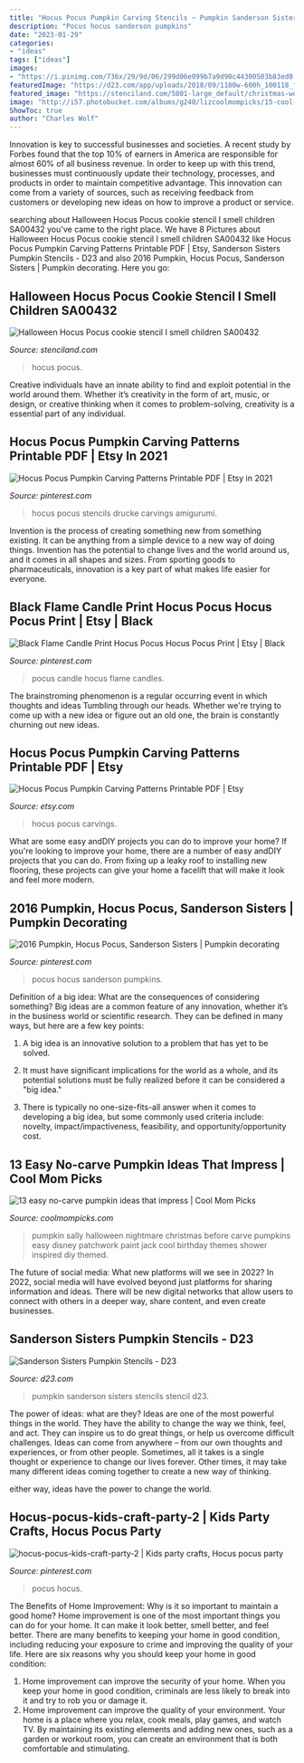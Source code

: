 ```yaml
---
title: "Hocus Pocus Pumpkin Carving Stencils ~ Pumpkin Sanderson Sisters Stencils Stencil D23"
description: "Pocus hocus sanderson pumpkins"
date: "2023-01-29"
categories:
- "ideas"
tags: ["ideas"]
images:
- "https://i.pinimg.com/736x/29/9d/06/299d06e099b7a9d90c44300503b83ed0.jpg"
featuredImage: "https://d23.com/app/uploads/2018/09/1180w-600h_100118_fanniversary-crafts-sanderson-sisters-pumpkin-stencils-780x440.jpg"
featured_image: "https://stenciland.com/5801-large_default/christmas-words-cookie-stencil-jingle-bells-st00871.jpg"
image: "http://i57.photobucket.com/albums/g240/lizcoolmompicks/15-cool-mom-picks/no-carve-pumpkin-ideas-sally-patchwork-pumpkin_zpsuvzdotte.jpg"
ShowToc: true
author: "Charles Wolf"
---
```



Innovation is key to successful businesses and societies. A recent study by Forbes found that the top 10% of earners in America are responsible for almost 60% of all business revenue. In order to keep up with this trend, businesses must continuously update their technology, processes, and products in order to maintain competitive advantage. This innovation can come from a variety of sources, such as receiving feedback from customers or developing new ideas on how to improve a product or service.

	

		
searching about Halloween Hocus Pocus cookie stencil I smell children SA00432 you've came to the right place. We have 8 Pictures about Halloween Hocus Pocus cookie stencil I smell children SA00432 like Hocus Pocus Pumpkin Carving Patterns Printable PDF | Etsy, Sanderson Sisters Pumpkin Stencils - D23 and also 2016 Pumpkin, Hocus Pocus, Sanderson Sisters | Pumpkin decorating. Here you go:
		
    
## Halloween Hocus Pocus Cookie Stencil I Smell Children SA00432

<img loading=lazy src="https://stenciland.com/5801-large_default/christmas-words-cookie-stencil-jingle-bells-st00871.jpg" onerror="this.onerror=null;this.src='https://tse1.mm.bing.net/th?id=OIP.whBVk4iaHW0YLWwvZ-n3VAHaHa&amp;pid=15.1';" alt="Halloween Hocus Pocus cookie stencil I smell children SA00432">

_Source: stenciland.com_

>hocus pocus. 

	

Creative individuals have an innate ability to find and exploit potential in the world around them. Whether it’s creativity in the form of art, music, or design, or creative thinking when it comes to problem-solving, creativity is a essential part of any individual.

    
## Hocus Pocus Pumpkin Carving Patterns Printable PDF | Etsy In 2021

<img loading=lazy src="https://i.pinimg.com/736x/d9/3f/6d/d93f6d095682653bc9e005dffa0e2992.jpg" onerror="this.onerror=null;this.src='https://tse2.mm.bing.net/th?id=OIP.k0QfA7CBpN5jtWqXt5HO4wHaJk&amp;pid=15.1';" alt="Hocus Pocus Pumpkin Carving Patterns Printable PDF | Etsy in 2021">

_Source: pinterest.com_

>hocus pocus stencils drucke carvings amigurumi. 

	

Invention is the process of creating something new from something existing. It can be anything from a simple device to a new way of doing things. Invention has the potential to change lives and the world around us, and it comes in all shapes and sizes. From sporting goods to pharmaceuticals, innovation is a key part of what makes life easier for everyone.

    
## Black Flame Candle Print Hocus Pocus Hocus Pocus Print | Etsy | Black

<img loading=lazy src="https://i.pinimg.com/736x/03/bd/0b/03bd0bf21d22ec12696b0a600f62a465.jpg" onerror="this.onerror=null;this.src='https://tse4.mm.bing.net/th?id=OIP.7891Nk_TFlX2i1CEwMyFAQHaIf&amp;pid=15.1';" alt="Black Flame Candle Print Hocus Pocus Hocus Pocus Print | Etsy | Black">

_Source: pinterest.com_

>pocus candle hocus flame candles. 

	

The brainstroming phenomenon is a regular occurring event in which thoughts and ideas Tumbling through our heads. Whether we're trying to come up with a new idea or figure out an old one, the brain is constantly churning out new ideas. 

    
## Hocus Pocus Pumpkin Carving Patterns Printable PDF | Etsy

<img loading=lazy src="https://i.etsystatic.com/8462106/r/il/bdfa35/1668537952/il_794xN.1668537952_pjod.jpg" onerror="this.onerror=null;this.src='https://tse4.mm.bing.net/th?id=OIP.ZngISVpHKI57e-do81xnawHaJ4&amp;pid=15.1';" alt="Hocus Pocus Pumpkin Carving Patterns Printable PDF | Etsy">

_Source: etsy.com_

>hocus pocus carvings. 

	

What are some easy andDIY projects you can do to improve your home?
If you're looking to improve your home, there are a number of easy andDIY projects that you can do. From fixing up a leaky roof to installing new flooring, these projects can give your home a facelift that will make it look and feel more modern.

    
## 2016 Pumpkin, Hocus Pocus, Sanderson Sisters | Pumpkin Decorating

<img loading=lazy src="https://i.pinimg.com/736x/cf/b8/ec/cfb8ec6bfe7250904c21a8590ab2389a--sanderson-sisters-hocus-pocus.jpg" onerror="this.onerror=null;this.src='https://tse2.mm.bing.net/th?id=OIP.eiatqzkPB1P6ArrPH86SKwHaJE&amp;pid=15.1';" alt="2016 Pumpkin, Hocus Pocus, Sanderson Sisters | Pumpkin decorating">

_Source: pinterest.com_

>pocus hocus sanderson pumpkins. 

	

Definition of a big idea: What are the consequences of considering something?
Big ideas are a common feature of any innovation, whether it’s in the business world or scientific research. They can be defined in many ways, but here are a few key points:
1. A big idea is an innovative solution to a problem that has yet to be solved.

2. It must have significant implications for the world as a whole, and its potential solutions must be fully realized before it can be considered a "big idea."

3. There is typically no one-size-fits-all answer when it comes to developing a big idea, but some commonly used criteria include: novelty, impact/impactiveness, feasibility, and opportunity/opportunity cost. 

    
## 13 Easy No-carve Pumpkin Ideas That Impress | Cool Mom Picks

<img loading=lazy src="http://i57.photobucket.com/albums/g240/lizcoolmompicks/15-cool-mom-picks/no-carve-pumpkin-ideas-sally-patchwork-pumpkin_zpsuvzdotte.jpg" onerror="this.onerror=null;this.src='https://tse2.mm.bing.net/th?id=OIP.4vHujttA2hui1e5gnnkCgQHaLH&amp;pid=15.1';" alt="13 easy no-carve pumpkin ideas that impress | Cool Mom Picks">

_Source: coolmompicks.com_

>pumpkin sally halloween nightmare christmas before carve pumpkins easy disney patchwork paint jack cool birthday themes shower inspired diy themed. 

	

The future of social media: What new platforms will we see in 2022?
In 2022, social media will have evolved beyond just platforms for sharing information and ideas. There will be new digital networks that allow users to connect with others in a deeper way, share content, and even create businesses.

    
## Sanderson Sisters Pumpkin Stencils - D23

<img loading=lazy src="https://d23.com/app/uploads/2018/09/1180w-600h_100118_fanniversary-crafts-sanderson-sisters-pumpkin-stencils-780x440.jpg" onerror="this.onerror=null;this.src='https://tse1.mm.bing.net/th?id=OIP._pFDNLCQ4DnIx0duguJ5ugHaEL&amp;pid=15.1';" alt="Sanderson Sisters Pumpkin Stencils - D23">

_Source: d23.com_

>pumpkin sanderson sisters stencils stencil d23. 

	

The power of ideas: what are they?
Ideas are one of the most powerful things in the world. They have the ability to change the way we think, feel, and act. They can inspire us to do great things, or help us overcome difficult challenges.
Ideas can come from anywhere – from our own thoughts and experiences, or from other people. Sometimes, all it takes is a single thought or experience to change our lives forever. Other times, it may take many different ideas coming together to create a new way of thinking.

 either way, ideas have the power to change the world.

    
## Hocus-pocus-kids-craft-party-2 | Kids Party Crafts, Hocus Pocus Party

<img loading=lazy src="https://i.pinimg.com/736x/29/9d/06/299d06e099b7a9d90c44300503b83ed0.jpg" onerror="this.onerror=null;this.src='https://tse1.mm.bing.net/th?id=OIP.EOfHAhVqOkae6Rgm61kH0wHaEO&amp;pid=15.1';" alt="hocus-pocus-kids-craft-party-2 | Kids party crafts, Hocus pocus party">

_Source: pinterest.com_

>pocus hocus. 

	

The Benefits of Home Improvement: Why is it so important to maintain a good home?
Home improvement is one of the most important things you can do for your home. It can make it look better, smell better, and feel better. There are many benefits to keeping your home in good condition, including reducing your exposure to crime and improving the quality of your life. Here are six reasons why you should keep your home in good condition: 
1. Home improvement can improve the security of your home. When you keep your home in good condition, criminals are less likely to break into it and try to rob you or damage it. 
2. Home improvement can improve the quality of your environment. Your home is a place where you relax, cook meals, play games, and watch TV. By maintaining its existing elements and adding new ones, such as a garden or workout room, you can create an environment that is both comfortable and stimulating. 

